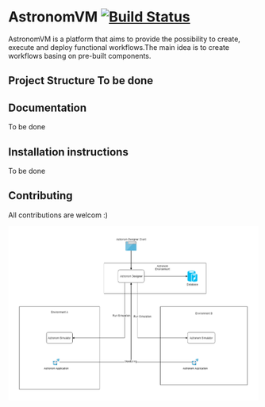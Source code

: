 # AstronomVM [![Build Status](https://travis-ci.org/AhmedRiahi/AstronomVM.svg?branch=master)](https://travis-ci.org/AhmedRiahi/AstronomVM)

AstronomVM is a platform that aims to provide the possibility to create, execute and deploy functional workflows.The main idea is to create workflows basing on pre-built components.

<h2>Project Structure</2>
To be done

<h2>Documentation</h2>
To be done

<h2>Installation instructions</h2>
To be done

<h2>Contributing</h2>
All contributions are welcom :)

![Screenshot](AstronomVM.png)
